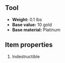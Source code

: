 ## Tool

- **Weight:** 0.1 lbs
- **Base value:** 10 gold
- **Base material:** Platinum

## Item properties

1. Indestructible
